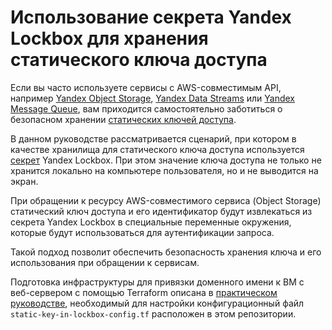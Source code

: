 # Использование секрета Yandex Lockbox для хранения статического ключа доступа

Если вы часто используете сервисы с AWS-совместимым API, например [Yandex Object Storage](https://yandex.cloud/ru/docs/storage/), [Yandex Data Streams](https://yandex.cloud/ru/docs/data-streams/) или [Yandex Message Queue](https://yandex.cloud/ru/docs/message-queue/), вам приходится самостоятельно заботиться о безопасном хранении [статических ключей доступа](https://yandex.cloud/ru/docs/iam/concepts/authorization/access-key).

В данном руководстве рассматривается сценарий, при котором в качестве хранилища для статического ключа доступа используется [секрет](https://yandex.cloud/ru/docs/lockbox/concepts/secret) Yandex Lockbox. При этом значение ключа доступа не только не хранится локально на компьютере пользователя, но и не выводится на экран.

При обращении к ресурсу AWS-совместимого сервиса (Object Storage) статический ключ доступа и его идентификатор будут извлекаться из секрета Yandex Lockbox в специальные переменные окружения, которые будут использоваться для аутентификации запроса.

Такой подход позволит обеспечить безопасность хранения ключа и его использования при обращении к сервисам.

Подготовка инфраструктуры для привязки доменного имени к ВМ с веб-сервером с помощью Terraform описана в [практическом руководстве](https://yandex.cloud/ru/docs/iam/tutorials/static-key-in-lockbox/), необходимый для настройки конфигурационный файл `static-key-in-lockbox-config.tf` расположен в этом репозитории.